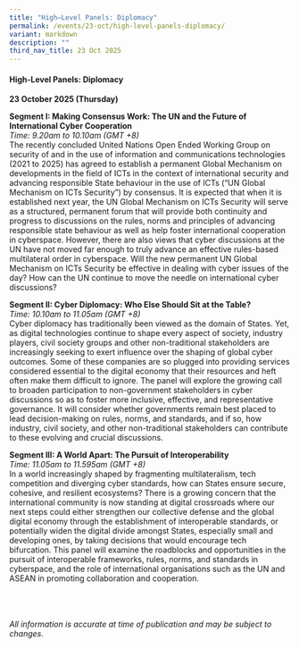 ```yaml
---
title: "High–Level Panels: Diplomacy"
permalink: /events/23-oct/high-level-panels-diplomacy/
variant: markdown
description: ""
third_nav_title: 23 Oct 2025
---
```

#### **High-Level Panels: Diplomacy**

**23 October 2025 (Thursday)**  

**Segment I: Making Consensus Work: The UN and the Future of International Cyber Cooperation**
<br>*Time: 9.20am to 10.10am (GMT +8)*
<br>The recently concluded United Nations Open Ended Working Group on security of and in the use of information and communications technologies (2021 to 2025) has agreed to establish a permanent Global Mechanism on developments in the field of ICTs in the context of international security and advancing responsible State behaviour in the use of ICTs (“UN Global Mechanism on ICTs Security”) by consensus. It is expected that when it is established next year,  the UN Global Mechanism on ICTs Security will serve as a structured, permanent forum that will provide both continuity and progress to discussions on the rules, norms and principles of advancing responsible state behaviour as well as help foster international cooperation in cyberspace. However, there are also views that cyber discussions at the UN have not moved far enough to truly advance an effective rules-based multilateral order in cyberspace. Will the new permanent UN Global Mechanism on ICTs Security be effective in dealing with cyber issues of the day? How can the UN continue to move the needle on international cyber discussions?

**Segment II: Cyber Diplomacy: Who Else Should Sit at the Table?**
<br>*Time: 10.10am to 11.05am (GMT +8)*
<br>Cyber diplomacy has traditionally been viewed as the domain of States. Yet, as digital technologies continue to shape every aspect of society, industry players, civil society groups and other non-traditional stakeholders are increasingly seeking to exert influence over the shaping of global cyber outcomes. Some of these companies are so plugged into providing services considered essential to the digital economy that their resources and heft often make them difficult to ignore. The panel will explore the growing call to broaden participation to non-government stakeholders in cyber discussions so as to foster more inclusive, effective, and representative governance. It will consider whether governments remain best placed to lead decision-making on rules, norms, and standards, and if so, how industry, civil society, and other non-traditional stakeholders can contribute to these evolving and crucial discussions.

**Segment III: A World Apart: The Pursuit of Interoperability**
<br>*Time: 11.05am to 11.595am (GMT +8)*
<br>In a world increasingly shaped by fragmenting multilateralism, tech competition and diverging cyber standards, how can States ensure secure, cohesive, and resilient ecosystems? There is a growing concern that the international community is now standing at digital crossroads where our next steps could either strengthen our collective defense and the global digital economy through the establishment of interoperable standards, or potentially widen the digital divide amongst States, especially small and developing ones, by taking decisions that would encourage tech bifurcation. This panel will examine the roadblocks and opportunities in the pursuit of interoperable frameworks, rules, norms, and standards in cyberspace, and the role of international organisations such as the UN and ASEAN in promoting collaboration and cooperation.

<br><br><br>
*All information is accurate at time of publication and may be subject to changes.*